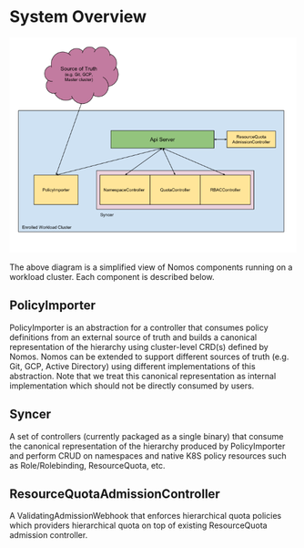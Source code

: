 # System Overview

![drawing](img/nomos_arch.png)

The above diagram is a simplified view of Nomos components running on a workload
cluster. Each component is described below.

## PolicyImporter

PolicyImporter is an abstraction for a controller that consumes policy
definitions from an external source of truth and builds a canonical
representation of the hierarchy using cluster-level CRD(s) defined by Nomos.
Nomos can be extended to support different sources of truth (e.g. Git, GCP,
Active Directory) using different implementations of this abstraction. Note that
we treat this canonical representation as internal implementation which should
not be directly consumed by users.

## Syncer

A set of controllers (currently packaged as a single binary) that consume the
canonical representation of the hierarchy produced by PolicyImporter and perform
CRUD on namespaces and native K8S policy resources such as Role/Rolebinding,
ResourceQuota, etc.

## ResourceQuotaAdmissionController

A ValidatingAdmissionWebhook that enforces hierarchical quota policies which
providers hierarchical quota on top of existing ResourceQuota admission
controller.
